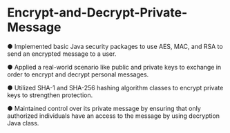 # Encrypt-and-Decrypt-Private-Message

● Implemented basic Java security packages to use AES, MAC, and RSA to send an encrypted message to a user.

● Applied a real-world scenario like public and private keys to exchange in order to encrypt and decrypt personal
messages.

● Utilized SHA-1 and SHA-256 hashing algorithm classes to encrypt private keys to strengthen protection.

● Maintained control over its private message by ensuring that only authorized individuals have an access to the
message by using decryption Java class.
